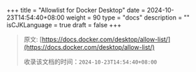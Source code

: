 +++
title = "Allowlist for Docker Desktop"
date = 2024-10-23T14:54:40+08:00
weight = 90
type = "docs"
description = ""
isCJKLanguage = true
draft = false
+++

> 原文: [https://docs.docker.com/desktop/allow-list/](https://docs.docker.com/desktop/allow-list/)
>
> 收录该文档的时间：`2024-10-23T14:54:40+08:00`
